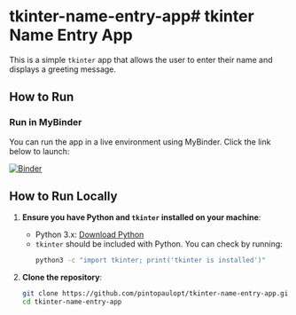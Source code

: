 # tkinter-name-entry-app# tkinter Name Entry App

This is a simple `tkinter` app that allows the user to enter their name and displays a greeting message.

## How to Run

### Run in MyBinder

You can run the app in a live environment using MyBinder. Click the link below to launch:

[![Binder](https://mybinder.org/badge_logo.svg)](https://mybinder.org/v2/gh/pintopaulopt/tkinter-name-entry-app/HEAD)

## How to Run Locally

1. **Ensure you have Python and `tkinter` installed on your machine**:
   - Python 3.x: [Download Python](https://www.python.org/downloads/)
   - `tkinter` should be included with Python. You can check by running:
     ```bash
     python3 -c "import tkinter; print('tkinter is installed')"
     ```

2. **Clone the repository**:
   ```bash
   git clone https://github.com/pintopaulopt/tkinter-name-entry-app.git
   cd tkinter-name-entry-app
